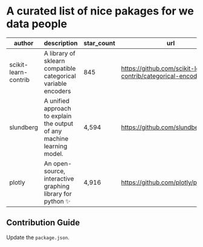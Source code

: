 # A curated list of nice pakages for we data people


author|description|star_count|url
---|---|---|---
scikit-learn-contrib|A library of sklearn compatible categorical variable encoders|845|https://github.com/scikit-learn-contrib/categorical-encoding
slundberg|A unified approach to explain the output of any machine learning model.|4,594|https://github.com/slundberg/shap
plotly|An open-source, interactive graphing library for python ✨|4,916|https://github.com/plotly/plotly.py



## Contribution Guide

Update the `package.json`.